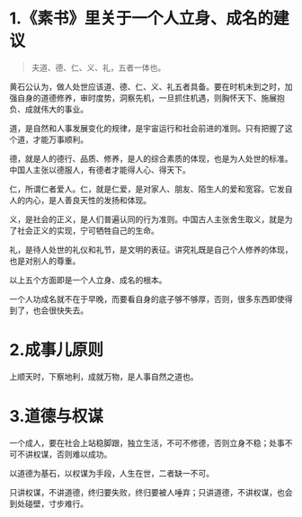 # 1.《素书》里关于一个人立身、成名的建议

> 夫道、德、仁、义、礼，五者一体也。

黄石公认为，做人处世应该道、德、仁、义、礼五者具备。要在时机未到之时，加强自身的道德修养，审时度势，洞察先机，一旦抓住机遇，则胸怀天下、施展抱负、成就伟大的事业。

道，是自然和人事发展变化的规律，是宇宙运行和社会前进的准则。只有把握了这个道，才能万事顺利。

德，就是人的德行、品质、修养，是人的综合素质的体现，也是为人处世的标准。中国人主张以德服人，有德者才能得人心、得天下。

仁，所谓仁者爱人。仁，就是仁爱，是对家人、朋友、陌生人的爱和宽容。它发自人的内心，是人善良天性的发扬和体现。

义，是社会的正义，是人们普遍认同的行为准则。中国古人主张舍生取义，就是为了社会正义的实现，宁可牺牲自己的生命。

礼，是待人处世的礼仪和礼节，是文明的表征。讲究礼既是自己个人修养的体现，也是对别人的尊重。

以上五个方面即是一个人立身、成名的根本。

一个人功成名就不在于早晚，而要看自身的底子够不够厚，否则，很多东西即使得到了，也会很快失去。

# 2.成事儿原则

上顺天时，下察地利，成就万物，是人事自然之道也。

# 3.道德与权谋

一个成人，要在社会上站稳脚跟，独立生活，不可不修德，否则立身不稳；处事不可不讲权谋，否则难以成功。

以道德为基石，以权谋为手段，人生在世，二者缺一不可。

只讲权谋，不讲道德，终归要失败，终归要被人唾弃；只讲道德，不讲权谋，也会到处碰壁，寸步难行。